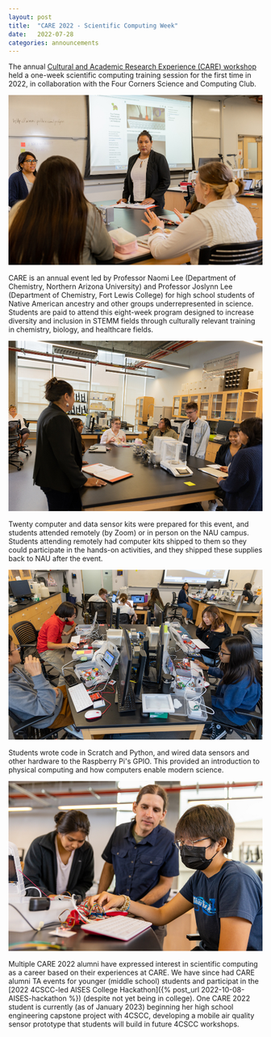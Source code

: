 ```yaml
---
layout: post
title:  "CARE 2022 - Scientific Computing Week"
date:   2022-07-28
categories: announcements
---
```


The annual [Cultural and Academic Research Experience (CARE) workshop](https://nau.edu/chem-biochem/care/) held a one-week scientific computing training session for the first time in 2022, in collaboration with the Four Corners Science and Computing Club.

![](/images/2022-07-28-CARE/care-1.jpg "The CARE leadership team, including Professors Naomi Lee and Joslynn Lee")

CARE is an annual event led by Professor Naomi Lee (Department of Chemistry, Northern Arizona University) and Professor Joslynn Lee (Department of Chemistry, Fort Lewis College) for high school students of Native American ancestry and other groups underrepresented in science. Students are paid to attend this eight-week program designed to increase diversity and inclusion in STEMM fields through culturally relevant training in chemistry, biology, and healthcare fields.

![](/images/2022-07-28-CARE/care-2.jpg "The CARE lab.")

Twenty computer and data sensor kits were prepared for this event, and students attended remotely (by Zoom) or in person on the NAU campus. Students attending remotely had computer kits shipped to them so they could participate in the hands-on activities, and they shipped these supplies back to NAU after the event.

![](/images/2022-07-28-CARE/care-3.jpg "CARE students performing exercises on 4CSCC computer kits.")

Students wrote code in Scratch and Python, and wired data sensors and other hardware to the Raspberry Pi's GPIO. This provided an introduction to physical computing and how computers enable modern science.

![](/images/2022-07-28-CARE/care-4.jpg "Students assemble computer hardware with assistance from instructors as needed.")

Multiple CARE 2022 alumni have expressed interest in scientific computing as a career based on their experiences at CARE. We have since had CARE alumni TA events for younger (middle school) students and participat in the [2022 4CSCC-led AISES College Hackathon]({% post_url 2022-10-08-AISES-hackathon %}) (despite not yet being in college). One CARE 2022 student is currently (as of January 2023) beginning her high school engineering capstone project with 4CSCC, developing a mobile air quality sensor prototype that students will build in future 4CSCC workshops.